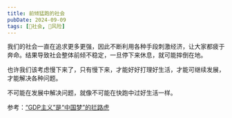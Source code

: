 ```yaml
---
title: 前倾猛跑的社会
pubDate: 2024-09-09
tags: [👫社会, 🌋风险]
---
```


我们的社会一直在追求更多更强，因此不断利用各种手段刺激经济，让大家都疲于奔命。结果导致社会整体前倾不稳定，一旦停下来休息，就可能摔倒在地。

也许我们该考虑慢下来了，只有慢下来，才能好好打理好生活，才能可继续发展，才能解决各种问题。

不可能在发展中解决问题，就像不可能在快跑中过好生活一样。

参考：[“GDP主义”是“中国梦”的拦路虎](https://www.bilibili.com/video/BV1D1421x7KS/)
